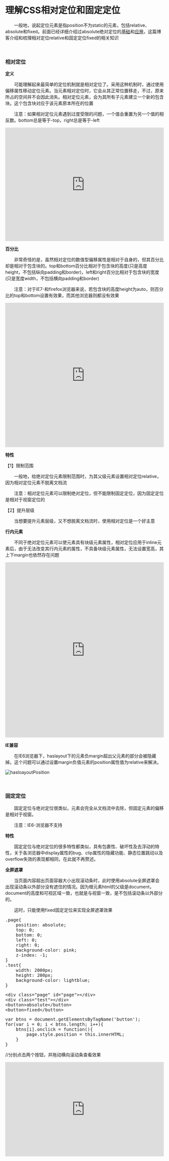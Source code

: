 # 理解CSS相对定位和固定定位

&emsp;&emsp;一般地，说起定位元素是指position不为static的元素，包括relative、absolute和fixed。前面已经详细介绍过absolute绝对定位的[基础](http://www.cnblogs.com/xiaohuochai/p/5312917.html)和[应用](http://www.cnblogs.com/xiaohuochai/p/5315942.html)，这篇博客介绍和梳理相对定位relative和固定定位fixed的相关知识

&nbsp;

### 相对定位

**定义**

&emsp;&emsp;可能理解起来最简单的定位机制就是相对定位了。采用这种机制时，通过使用偏移属性移动定位元素。当元素相对定位时，它会从其正常位置移走，不过，原来所占的空间并不会因此消失。相对定位元素，会为其所有子元素建立一个新的包含块。这个包含块对应于该元素原本所在的位置

&emsp;&emsp;注意：如果相对定位元素遇到过度受限的问题，一个值会重置为另一个值的相反数。bottom总是等于-top，right总是等于-left

<iframe style="width: 100%; height: 361px;" src="https://demo.xiaohuochai.site/css/relative/r1.html" frameborder="0" width="320" height="240"></iframe>

**百分比**

&emsp;&emsp;非常奇怪的是，虽然相对定位的数值型偏移属性是相对于自身的，但其百分比却是相对于包含块的。top和bottom百分比相对于包含块的高度(只是高度height，不包括纵向padding和border)，left和right百分比相对于包含块的宽度(只是宽度width，不包括横向padding和border)

&emsp;&emsp;注意：对于IE7-和firefox浏览器来说，若包含块的高度height为auto，则百分比的top和bottom设置有效果，而其他浏览器则都没有效果&nbsp;

<iframe style="width: 100%; height: 459px;" src="https://demo.xiaohuochai.site/css/relative/r2.html" frameborder="0" width="320" height="240"></iframe>

**特性**

【1】限制范围

&emsp;&emsp;一般地，给绝对定位元素限制范围时，为其父级元素设置相对定位relative，因为相对定位元素不脱离文档流

&emsp;&emsp;注意：相对定位元素可以限制绝对定位，但不能限制固定定位，因为固定定位是相对于视窗定位的

【2】提升层级

&emsp;&emsp;当想要提升元素层级，又不想脱离文档流时，使用相对定位是一个好主意

**行内元素**

&emsp;&emsp;不同于绝对定位元素可以使元素具有块级元素属性，相对定位应用于inline元素后，由于无法改变其行内元素的属性，不具备块级元素属性，无法设置宽高，其上下margin也依然存在问题

<iframe style="width: 100%; height: 557px;" src="https://demo.xiaohuochai.site/css/relative/r3.html" frameborder="0" width="320" height="240"></iframe>

**IE兼容**

&emsp;&emsp;在IE6浏览器下，haslayout下的元素负margin超出父元素的部分会被隐藏掉。这个问题可以通过设置margin负值元素的position属性值为relative来解决。

![hasloayoutPosition](https://pic.xiaohuochai.site/blog/CSS_layout_hasloayoutPosition.gif)

&nbsp;

### 固定定位

&emsp;&emsp;固定定位与绝对定位很类似，元素会完全从文档流中去除，但固定元素的偏移是相对于视窗。

&emsp;&emsp;注意：IE6-浏览器不支持

**特性**

&emsp;&emsp;固定定位与绝对定位的很多特性都类似，具有包裹性、破坏性及去浮动的特性，关于各浏览器中display属性的bug、clip属性的隐藏功能、静态位置跳动以及overflow失效的表现都相同，在此就不再赘述。

**全屏遮罩**

&emsp;&emsp;当页面内容超出页面容器大小出现滚动条时，此时使用absolute全屏遮罩会出现滚动条以外部分没有遮住的情况。因为根元素html的父级是document，document的高度和可视区域一致，也就是与视窗一致，是不包括滚动条以外部分的。

&emsp;&emsp;这时，只能使用fixed固定定位来实现全屏遮罩效果

<div>
<pre>.page{
    position: absolute;
    top: 0;
    bottom: 0;
    left: 0;
    right: 0;
    background-color: pink;
    z-index: -1;
}    
.test{
    width: 2000px;
    height: 200px;
    background-color: lightblue;
}</pre>
</div>
<div>
<pre>&lt;div class="page" id="page"&gt;&lt;/div&gt;
&lt;div class="test"&gt;&lt;/div&gt;    
&lt;button&gt;absolute&lt;/button&gt;
&lt;button&gt;fixed&lt;/button&gt;</pre>
</div>
<div>
<pre>var btns = document.getElementsByTagName('button');
for(var i = 0; i &lt; btns.length; i++){
    btns[i].onclick = function(){
        page.style.position = this.innerHTML;
    }
}</pre>
</div>

//分别点击两个按钮，并拖动横向滚动条查看效果

<iframe style="width: 100%; height: 300px;" src="https://demo.xiaohuochai.site/css/relative/r4.html" frameborder="0" width="320" height="240"></iframe>

